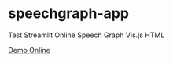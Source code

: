 # speechgraph-app
Test Streamlit Online Speech Graph Vis.js HTML

[Demo Online](https://speechgraph-app.onrender.com)